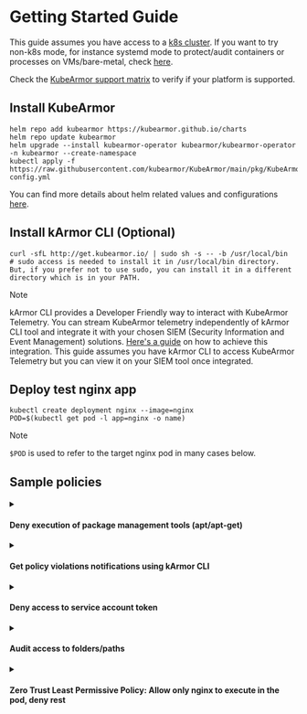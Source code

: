 # Getting Started Guide

This guide assumes you have access to a [k8s cluster](support_matrix.md). If you want to try non-k8s mode, for instance systemd mode to protect/audit containers or processes on VMs/bare-metal, check [here](kubearmor_vm.md).

Check the [KubeArmor support matrix](support_matrix.md) to verify if your platform is supported.

## Install KubeArmor
```
helm repo add kubearmor https://kubearmor.github.io/charts
helm repo update kubearmor
helm upgrade --install kubearmor-operator kubearmor/kubearmor-operator -n kubearmor --create-namespace
kubectl apply -f https://raw.githubusercontent.com/kubearmor/KubeArmor/main/pkg/KubeArmorOperator/config/samples/sample-config.yml
```

You can find more details about helm related values and configurations [here](https://github.com/kubearmor/KubeArmor/tree/main/deployments/helm/KubeArmorOperator).

## Install kArmor CLI (Optional)

```
curl -sfL http://get.kubearmor.io/ | sudo sh -s -- -b /usr/local/bin
# sudo access is needed to install it in /usr/local/bin directory. But, if you prefer not to use sudo, you can install it in a different directory which is in your PATH.
```

> [!NOTE] 
> kArmor CLI provides a Developer Friendly way to interact with KubeArmor Telemetry. You can stream KubeArmor telemetry independently of kArmor CLI tool and integrate it with your chosen SIEM (Security Information and Event Management) solutions. [Here's a guide](https://github.com/kubearmor/kubearmor-relay-server/blob/main/README.md#streaming-kubearmor-telemetry-to-external-siem-tools) on how to achieve this integration. This guide assumes you have kArmor CLI to access KubeArmor Telemetry but you can view it on your SIEM tool once integrated.

## Deploy test nginx app

```
kubectl create deployment nginx --image=nginx
POD=$(kubectl get pod -l app=nginx -o name)
```

> [!NOTE] 
> `$POD` is used to refer to the target nginx pod in many cases below.

## Sample policies

<details>
  <summary><h4>Deny execution of package management tools (apt/apt-get)</h4></summary>

Package management tools can be used in the runtime env to download new binaries that will increase the attack surface of the pods. Attackers use package management tools to download accessory tooling (such as `masscan`) to further their cause. It is better to block usage of package management tools in production environments.

Lets apply the policy to block such execution:

```
cat <<EOF | kubectl apply -f -
apiVersion: security.kubearmor.com/v1
kind: KubeArmorPolicy
metadata:
  name: block-pkg-mgmt-tools-exec
spec:
  selector:
    matchLabels:
      app: nginx
  process:
    matchPaths:
    - path: /usr/bin/apt
    - path: /usr/bin/apt-get
  action:
    Block
EOF
```

Now execute the `apt` command to download the `masscan` tool.
```
kubectl exec -it $POD -- bash -c "apt update && apt install masscan"
```

It will be denied permission to execute.

```
sh: 1: apt: Permission denied
command terminated with exit code 126
```

If you don't see Permission denied please refer [here](FAQ.md#debug-kubearmor-installation-issue-in-dockerized-kubernetes-environment) to debug this issue

</details>

<details>
  <summary><h4>Get policy violations notifications using kArmor CLI</h4></summary>

```
karmor logs -n default --json
```

```json
{
  "Timestamp": 1686475183,
  "UpdatedTime": "2023-06-11T09:19:43.451704Z",
  "ClusterName": "default",
  "HostName": "ip-172-31-24-142",
  "NamespaceName": "default",
  "PodName": "nginx-8f458dc5b-fl42t",
  "Labels": "app=nginx",
  "ContainerID": "8762eafc25a35ab90089f79703b86659989e8e547c2c029fb60f55d884355000",
  "ContainerName": "nginx",
  "ContainerImage": "docker.io/library/nginx:latest@sha256:af296b188c7b7df99ba960ca614439c99cb7cf252ed7bbc23e90cfda59092305",
  "HostPPID": 3341922,
  "HostPID": 3341928,
  "PPID": 786,
  "PID": 792,
  "ParentProcessName": "/bin/dash",
  "ProcessName": "/usr/bin/apt",
  "PolicyName": "block-pkg-mgmt-tools-exec",
  "Severity": "1",
  "Type": "MatchedPolicy",
  "Source": "/bin/dash",
  "Operation": "Process",
  "Resource": "/usr/bin/apt update",
  "Data": "syscall=SYS_EXECVE",
  "Enforcer": "BPFLSM",
  "Action": "Block",
  "Result": "Permission denied"
}
```

</details>

<details>
  <summary><h4>Deny access to service account token</h4></summary>

K8s mounts the service account token by default in each pod even if there is no app using it. Attackers use these service account tokens to do lateral movements.

For e.g., to access service account token:
```
❯ kubectl exec -it $POD -- bash
(inside pod) $ curl https://$KUBERNETES_PORT_443_TCP_ADDR/api --insecure --header "Authorization: Bearer $(cat /run/secrets/kubernetes.io/serviceaccount/token)"
{                                
  "kind": "APIVersions",      
  "versions": [                 
    "v1"                      
  ],                          
  "serverAddressByClientCIDRs": [
    {
      "clientCIDR": "0.0.0.0/0",
      "serverAddress": "ip-10-0-48-51.us-east-2.compute.internal:443"
    }
  ]
}
```
Thus we can see that one can use the service account token to access the Kube API server.

Lets apply a policy to block access to service account token:
```
cat <<EOF | kubectl apply -f -
apiVersion: security.kubearmor.com/v1
kind: KubeArmorPolicy
metadata:
  name: block-service-access-token-access
spec:
  selector:
    matchLabels:
      app: nginx
  file:
    matchDirectories:
    - dir: /run/secrets/kubernetes.io/serviceaccount/
      recursive: true
  action:
    Block
EOF
```

Now when anyone tries to access to service account token, it would be `Permission Denied`.

```
❯ kubectl exec -it $POD -- bash
(inside pod) $ curl https://$KUBERNETES_PORT_443_TCP_ADDR/api --insecure --header "Authorization: Bearer $(cat /run/secrets/kubernetes.io/serviceaccount/token)"
cat: /run/secrets/kubernetes.io/serviceaccount/token: Permission denied
{
  "kind": "Status",
  "apiVersion": "v1",
  "metadata": {},
  "status": "Failure",
  "message": "forbidden: User \"system:anonymous\" cannot get path \"/api\"",
  "reason": "Forbidden",
  "details": {},
  "code": 403
}
```

If you don't see Permission denied please refer [here](FAQ.md#debug-kubearmor-installation) to debug this issue.


</details>

<details>
  <summary><h4>Audit access to folders/paths</h4></summary>

Access to certain folders/paths might have to be audited for compliance/reporting reasons.

Lets audit access to `/etc/nginx/` folder within the deployment.
```
cat <<EOF | kubectl apply -f -
apiVersion: security.kubearmor.com/v1
kind: KubeArmorPolicy
metadata:
  name: audit-etc-nginx-access
spec:
  selector:
    matchLabels:
      app: nginx
  file:
    matchDirectories:
    - dir: /etc/nginx/
      recursive: true  
  action:
    Audit
EOF
```

> Note: `karmor logs -n default` would show all the audit/block operations.

```json
{
  "Timestamp": 1686478371,
  "UpdatedTime": "2023-06-11T10:12:51.967519Z",
  "ClusterName": "default",
  "HostName": "ip-172-31-24-142",
  "NamespaceName": "default",
  "PodName": "nginx-8f458dc5b-fl42t",
  "Labels": "app=nginx",
  "ContainerID": "8762eafc25a35ab90089f79703b86659989e8e547c2c029fb60f55d884355000",
  "ContainerName": "nginx",
  "ContainerImage": "docker.io/library/nginx:latest@sha256:af296b188c7b7df99ba960ca614439c99cb7cf252ed7bbc23e90cfda59092305",
  "HostPPID": 3224933,
  "HostPID": 3371357,
  "PPID": 3224933,
  "PID": 825,
  "ParentProcessName": "/x86_64-bottlerocket-linux-gnu/sys-root/usr/bin/containerd-shim-runc-v2",
  "ProcessName": "/bin/cat",
  "PolicyName": "audit-etc-nginx-access",
  "Severity": "1",
  "Type": "MatchedPolicy",
  "Source": "/bin/cat /etc/nginx/conf.d/default.conf",
  "Operation": "File",
  "Resource": "/etc/nginx/conf.d/default.conf",
  "Data": "syscall=SYS_OPENAT fd=-100 flags=O_RDONLY",
  "Enforcer": "eBPF Monitor",
  "Action": "Audit",
  "Result": "Passed"
}
```

</details>

<details>
  <summary><h4>Zero Trust Least Permissive Policy: Allow only nginx to execute in the pod, deny rest</h4></summary>

Least permissive policies require one to allow certain actions/operations and deny rest. With KubeArmor it is possible to specify as part of the policy as to what actions should be allowed and deny/audit the rest.

[Security Posture](default_posture.md) defines what happens to the operations that are not in the allowed list. Should it be audited (allow but alert), or denied (block and alert)?

By default the security posture is set to audit. Lets change the security posture to default deny.
```
kubectl annotate ns default kubearmor-file-posture=block --overwrite
```
```
cat <<EOF | kubectl apply -f -
apiVersion: security.kubearmor.com/v1
kind: KubeArmorPolicy
metadata:
  name: only-allow-nginx-exec
spec:
  selector:
    matchLabels:
      app: nginx
  file:
    matchDirectories:
    - dir: /
      recursive: true  
  process:
    matchPaths:
    - path: /usr/sbin/nginx
    - path: /bin/bash
  action:
    Allow
EOF
```

Observe that the policy contains `Allow` action. Once there is any KubeArmor policy having `Allow` action then the pods enter least permissive mode, allowing only explicitly allowed operations.

> Note: Use `kubectl port-forward $POD --address 0.0.0.0 8080:80` to access nginx and you can see that the nginx web access still works normally.

Lets try to execute some other processes:
```
kubectl exec -it $POD -- bash -c "chroot"
```
Any binary other than `bash` and `nginx` would be permission denied.

If you don't see Permission denied please refer [here](FAQ.md#debug-kubearmor-installation) to debug this issue

</details>
